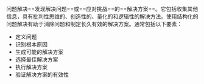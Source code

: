 问题解决==发现解决问题==或==应对挑战==的==解决方案==。它包括收集其他信息，具有批判性思维的、创造性的、量化的和逻辑性的解决方法。使用结构化的问题解决有助于消除问题和制定长久有效的解决方案。通常包括以下要素：
+ 定义问题
+ 识别根本原因
+ 生成可能的解决方案
+ 选择最佳解决方案
+ 执行解决方案
+ 验证解决方案的有效性